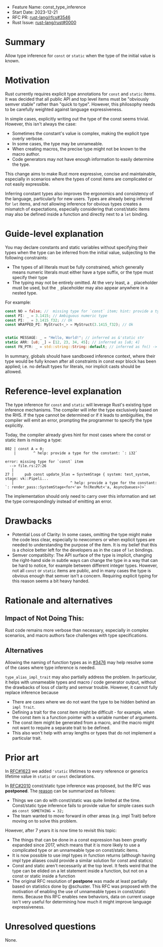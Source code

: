- Feature Name: const_type_inference
- Start Date: 2023-12-21
- RFC PR: [rust-lang/rfcs#3546](https://github.com/rust-lang/rfcs/pull/3546)
- Rust Issue: [rust-lang/rust#0000](https://github.com/rust-lang/rust/issues/0000)

# Summary
[summary]: #summary

Allow type inference for `const` or `static` when the type of the initial value is known.

# Motivation
[motivation]: #motivation

Rust currently requires explicit type annotations for `const` and `static` items.
It was decided that all public API and top level items must be "obviously semver stable" rather than "quick to type". However, this philosophy needs to be carefully weighted against
language expressiveness.


In simple cases, explicitly writing out
the type of the const seems trivial. However, this isn't always the case:

- Sometimes the constant's value is complex, making the explicit type overly verbose.
- In some cases, the type may be unnameable.
- When creating macros, the precise type might not be known to the macro author.
- Code generators may not have enough information to easily determine the type.

This change aims to make Rust more expressive, concise and maintainable, especially in scenarios where the types of
const items are complicated or not easily expressible.

Inferring constant types also improves the ergonomics and consistency of the language, particularly for new users. Types are already being inferred for `let` items, and not allowing inference for obvious types creates a mismatch of expectations, especially considering that const/static items may also be defined inside a function and directly next to a `let` binding.


# Guide-level explanation
[guide-level-explanation]: #guide-level-explanation

You may declare constants and static variables without specifying their types when the type can be inferred
from the initial value, subjecting to the following constraints:
- The types of all literals must be fully constrained, which generally means numeric literals must either
  have a type suffix, or the type must specify their type
- The typing may not be entirely omitted. At the very least, a `_` placeholder must be used, but the `_` placeholder
  may also appear anywhere in a nested type.

For example:

```rs
const NO = false; //  missing type for `const` item; hint: provide a type or add `_` placeholder
const PI: _ = 3.1415; // Ambiguous numeric type
const PI: _ = 3.1415_f32; // Ok
const WRAPPED_PI: MyStruct<_> = MyStruct(3.1415_f32); // Ok


static MESSAGE: _ = "Hello, World!"; // inferred as &'static str
static ARR: [u8; _] = [12, 23, 34, 45]; // inferred as [u8; 4]
const FN_PTR: _ = std::string::String::default; // inferred as fn() -> String
```

In summary, globals should have sandboxed inference context, where their type would be fully known after all constraints in const expr block has been applied; i.e. no default types for literals, nor implicit casts should be allowed.

# Reference-level explanation
[reference-level-explanation]: #reference-level-explanation


The type inference for `const` and `static` will leverage Rust's existing type inference mechanisms. The compiler will infer the type exclusively based on the RHS. If the type cannot be determined or if it leads to ambiguities, the compiler will emit an error, prompting the programmer to specify the type explicitly.


Today, the compiler already gives hint for most cases where the const or static item is missing a type:

```
802 | const A = 0;
    |        ^ help: provide a type for the constant: `: i32`
```


```
error: missing type for `const` item                                                     
  --> file.rs:27:26
   |
27 |     pub const update_blas = SystemStage { system: test_system, stage: vk::Pipeli... 
   |                          ^ help: provide a type for the constant: `: render_pass::SystemStage<for<'a> fn(ResMut<'a, AsyncQueues>)>`
```

The implementation should only need to carry over this information and set the type correspondingly
instead of emitting an error.


# Drawbacks
[drawbacks]: #drawbacks

- Potential Loss of Clarity: In some cases, omitting the type might make the code less clear,
  especially to newcomers or when explicit types are needed to understanding the purpose of the item.
  It is my belief that this is a choice better left for the developers as in the case of `let` bindings.
- Semver compatibilty: The API surface of the type is implicit, changing the right-hand side in subtle ways can change the type in a way that can be hard to notice, for example between different integer types. 
  However, not all `const` or `static` items are public, and in many cases the type is obvious enough that semver isn't a concern. Requiring explicit typing for this reason seems a bit heavy handed.


# Rationale and alternatives
[rationale-and-alternatives]: #rationale-and-alternatives

## Impact of Not Doing This:

Rust code remains more verbose than necessary, especially in complex scenarios, and macro authors face challenges with type specifications.

## Alternatives

Allowing the naming of function types as in [#3476](https://github.com/rust-lang/rfcs/pull/3476) may help resolve some of the cases where type inference is needed.

`type_alias_impl_trait` may also partially address the problem. In particular, it helps with unnameable types
and macro / code generator output, without the drawbacks of loss of clarity and semvar trouble.
However, it cannot fully replace inference because
- There are cases where we do not want the type to be hidden behind an `impl Trait`.
- Defining a trait for the const item might be difficult - for example, when the
  const item is a function pointer with a variable number of arguments.
- The const item might be generated from a macro, and the macro might not
  want to require a separate trait to be defined.
- This also won't help with array lengths or types that do not implement a particular trait.

# Prior art
[prior-art]: #prior-art

In [RFC#1623](https://github.com/rust-lang/rfcs/pull/1623) we added `'static` lifetimes to every reference or generics lifetime value in `static` or `const` declarations.

In [RFC#2010](https://github.com/rust-lang/rfcs/pull/2010) const/static type inference
was proposed, but the RFC was **postponed**. The [reason](https://github.com/rust-lang/rfcs/pull/2010#issuecomment-325827854) can be summarized as follows:

- Things we can do with const/static was quite limited at the time.
Const/static type inference fails to provide value for simple cases such as `const SOMETHING = 32;`
- The team wanted to move forward in other areas (e.g. impl Trait) before moving on to solve this problem.

However, after 7 years it is now time to revisit this topic:

- The things that can be done in a const expression has been greatly expanded since
  2017, which means that it is more likely to use a complicated type or an unnameable type on const/static items.
- It is now possible to use impl types in function returns (although having impl type aliases could provide a similar solution for const and statics)
- Const and static aren't necessarily at the top level. It feels weird that the type can be elided on a let statement inside a function, but not on a const or static inside a function
- The original RFC resolution of **postpone** was made at least partially based on
  statistics done by @schuster. This RFC was proposed with the motivation of enabling the use
  of unnameable types in const/static items. Because this RFC enables new behaviors,
  data on current usage isn't very useful for determining how much it might improve language
  expressiveness.



# Unresolved questions
[unresolved-questions]: #unresolved-questions

None.
